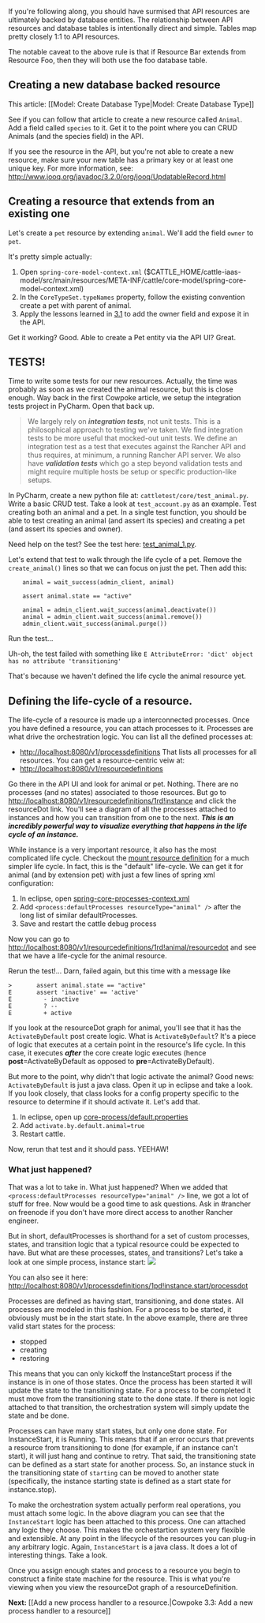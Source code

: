 If you're following along, you should have surmised that API resources are ultimately backed by database entities. The relationship between API resources and database tables is intentionally direct and simple. Tables map pretty closely 1:1 to API resources. 

The notable caveat to the above rule is that if Resource Bar extends from Resource Foo, then they will both use the foo database table.

## Creating a new database backed resource
This article: [[Model: Create Database Type|Model: Create Database Type]]

See if you can follow that article to create a new resource called ```Animal```. Add a field called ```species``` to it. Get it to the point where you can CRUD Animals (and the species field) in the API.

If you see the resource in the API, but you're not able to create a new resource, make sure your new table has a primary key or at least one unique key.  For more information, see: http://www.jooq.org/javadoc/3.2.0/org/jooq/UpdatableRecord.html

## Creating a resource that extends from an existing one
Let's create a ```pet``` resource by extending ```animal```. We'll add the field ```owner``` to ```pet```.

It's pretty simple actually:

1. Open ```spring-core-model-context.xml``` ($CATTLE_HOME/cattle-iaas-model/src/main/resources/META-INF/cattle/core-model/spring-core-model-context.xml)
2. In the ```CoreTypeSet.typeNames``` property, follow the existing convention create a pet with parent of animal.
3. Apply the lessons learned in [3.1](https://github.com/rancherio/rancher/wiki/Cowpoke-3.1:-Modifying-an-existing-resource) to add the owner field and expose it in the API.

Get it working? Good. Able to create a Pet entity via the API UI? Great.

## TESTS!
Time to write some tests for our new resources. Actually, the time was probably as soon as we created the animal resource, but this is close enough. Way back in the first Cowpoke article, we setup the integration tests project in PyCharm. Open that back up.

> We largely rely on ***integration tests***, not unit tests. This is a philosophical approach to testing we've taken. We find integration tests to be more useful that mocked-out unit tests. We define an integration test as a test that executes against the Rancher API and thus requires, at minimum, a running Rancher API server. We also have ***validation tests*** which go a step beyond validation tests and might require multiple hosts be setup or specific production-like setups.

In PyCharm, create a new python file at: ```cattletest/core/test_animal.py```. Write a basic CRUD test. Take a look at ```test_account.py``` as an example. Test creating both an animal and a pet. In a single test function, you should be able to test creating an animal (and assert its species) and creating a pet (and assert its species and owner).

Need help on the test? See the test here: [test_animal_1.py](https://gist.github.com/cjellick/589aea867b67f0da4f6e#file-test_animal_1-py).

Let's extend that test to walk through the life cycle of a pet. Remove the ```create_animal()``` lines so that we can focus on just the pet. Then add this:
```
    animal = wait_success(admin_client, animal)

    assert animal.state == "active"

    animal = admin_client.wait_success(animal.deactivate())
    animal = admin_client.wait_success(animal.remove())
    admin_client.wait_success(animal.purge())
```
Run the test...

Uh-oh, the test failed with something like ```E AttributeError: 'dict' object has no attribute 'transitioning'```

That's because we haven't defined the life cycle the animal resource yet.

## Defining the life-cycle of a resource.
The life-cycle of a resource is made up a interconnected processes. Once you have defined a resource, you can attach processes to it. Processes are what drive the orchestration logic. You can list all the defined processes at:
* [http://localhost:8080/v1/processdefinitions](http://localhost:8080/v1/processdefinitions)
That lists all processes for all resources. You can get a resource-centric veiw at:
* [http://localhost:8080/v1/resourcedefinitions](http://localhost:8080/v1/resourcedefinitions)

Go there in the API UI and look for animal or pet. Nothing. There are no processes (and no states) associated to those resources. But go to [http://localhost:8080/v1/resourcedefinitions/1rd!instance](http://localhost:8080/v1/resourcedefinitions/1rd!instance) and click the resourceDot link. You'll see a diagram of all the processes attached to instances and how you can transition from one to the next. ***This is an incredibly powerful way to visualize everything that happens in the life cycle of an instance.***

While instance is a very important resource, it also has the most complicated life cycle. Checkout the [mount resource definition](http://localhost:8080/v1/resourcedefinitions/1rd!mount/resourcedot) for a much simpler life cycle. In fact, this is the "default" life-cycle. We can get it for animal (and by extension pet) with just a few lines of spring xml configuration:

1. In eclipse, open [spring-core-processes-context.xml](https://github.com/rancherio/cattle/blob/master/code/iaas/logic/src/main/resources/META-INF/cattle/core-process/spring-core-processes-context.xml)
2. Add ```<process:defaultProcesses resourceType="animal" />``` after the long list of similar defaultProcesses.
3. Save and restart the cattle debug process

Now you can go to [http://localhost:8080/v1/resourcedefinitions/1rd!animal/resourcedot](http://localhost:8080/v1/resourcedefinitions/1rd!animal/resourcedot) and see that we have a life-cycle for the animal resource.

Rerun the test!...
Darn, failed again, but this time with a message like 
```
>       assert animal.state == "active"
E       assert 'inactive' == 'active'
E         - inactive
E         ? --
E         + active
```
If you look at the resourceDot graph for animal, you'll see that it has the ```ActivateByDefault``` post create logic. What is ```ActivateByDefault```? It's a piece of logic that executes at a certain point in the resource's life cycle. In this case, it executes ***after*** the core create logic executes (hence **post**=ActivateByDefault as opposed to **pre**=ActivateByDefault). 

But more to the point, why didn't that logic activate the animal? Good news: ```ActivateByDefault``` is just a java class. Open it up in eclipse and take a look. If you look closely, that class looks for a config property specific to the resource to determine if it should activate it. Let's add that. 

1. In eclipse, open up [core-process/default.properties](https://github.com/rancherio/cattle/blob/master/code/iaas/logic/src/main/resources/META-INF/cattle/core-process/defaults.properties)
2. Add ```activate.by.default.animal=true```
3. Restart cattle.

Now, rerun that test and it should pass. YEEHAW!

### What just happened?
That was a lot to take in. What just happened? When we added that ```<process:defaultProcesses resourceType="animal" />``` line, we got a lot of stuff for free. Now would be a good time to ask questions. Ask in #rancher on freenode if you don't have more direct access to another Rancher engineer.

But in short, defaultProcesses is shorthand for a set of custom processes, states, and transition logic that a typical resource could be expected to have. But what are these processes, states, and transitions? Let's take a look at one simple process, instance start:
![](http://rancherio.github.io/rancher/instance-start.svg)

You can also see it here: [http://localhost:8080/v1/processdefinitions/1pd!instance.start/processdot](http://localhost:8080/v1/processdefinitions/1pd!instance.start/processdot)

Processes are defined as having start, transitioning, and done states. All processes are modeled in this fashion. For a process to be started, it obviously must be in the start state. In the above example, there are three valid start states for the process:

* stopped
* creating
* restoring

This means that you can only kickoff the InstanceStart process if the instance is in one of those states. Once the process has been started it will update the state to the transitioning state. For a process to be completed it must move from the transitioning state to the done state. If there is not logic attached to that transition, the orchestration system will simply update the state and be done.

Processes can have many start states, but only one done state. For InstanceStart, it is Running. This means that if an error occurs that prevents a resource from transitioning to done (for example, if an instance can't start), it will just hang and continue to retry. That said, the transitioning state can be defined as a start state for another process. So, an instance stuck in the transitioning state of ```starting``` can be moved to another state (specifically, the instance starting state is defined as a start state for instance.stop).

To make the orchestration system actually perform real operations, you must attach some logic. In the above diagram you can see that the ```InstanceStart``` logic has been attached to this process. One can attached any logic they choose. This makes the orchestartion system very flexible and extensible. At any point in the lifecycle of the resources you can plug-in any arbitrary logic. Again, ```InstanceStart``` is a java class. It does a lot of interesting things. Take a look.

Once you assign enough states and process to a resource you begin to construct a finite state machine for the resource. This is what you're viewing when you view the resourceDot graph of a resourceDefinition. 

**Next:** [[Add a new process handler to a resource.|Cowpoke 3.3: Add a new process handler to a resource]]